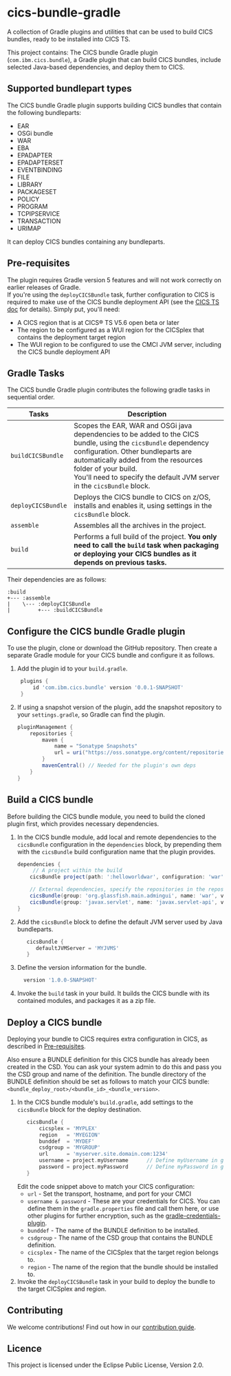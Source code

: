 # cics-bundle-gradle

A collection of Gradle plugins and utilities that can be used to build CICS bundles, ready to be installed into CICS TS.

This project contains:
  The CICS bundle Gradle plugin (`com.ibm.cics.bundle`), a Gradle plugin that can build CICS bundles, include selected Java-based dependencies, and deploy them to CICS.

## Supported bundlepart types
The CICS bundle Gradle plugin supports building CICS bundles that contain the following bundleparts:
  * EAR
  * OSGi bundle
  * WAR
  * EBA
  * EPADAPTER
  * EPADAPTERSET
  * EVENTBINDING
  * FILE
  * LIBRARY
  * PACKAGESET
  * POLICY
  * PROGRAM
  * TCPIPSERVICE
  * TRANSACTION
  * URIMAP  

It can deploy CICS bundles containing any bundleparts.

## Pre-requisites
 The plugin requires Gradle version 5 features and will not work correctly on earlier releases of Gradle.  
 If you're using the `deployCICSBundle` task, further configuration to CICS is required to make use of the CICS bundle deployment API (see the [CICS TS doc](https://www.ibm.com/support/knowledgecenter/en/SSGMCP_5.6.0/configuring/cmci/config-bundle-api.html) for details). Simply put, you'll need:  
 * A CICS region that is at CICS® TS V5.6 open beta or later
 * The region to be configured as a WUI region for the CICSplex that contains the deployment target region
 * The WUI region to be configured to use the CMCI JVM server, including the CICS bundle deployment API

## Gradle Tasks
 The CICS bundle Gradle plugin contributes the following gradle tasks in sequential order.

Tasks | Description
--|--
`buildCICSBundle`| Scopes the EAR, WAR and OSGi java dependencies to be added to the CICS bundle, using the `cicsBundle` dependency configuration. Other bundleparts are automatically added from the resources folder of your build.<br/>You'll need to specify the default JVM server in the `cicsBundle` block.
`deployCICSBundle`| Deploys the CICS bundle to CICS on z/OS, installs and enables it, using settings in the `cicsBundle` block.
`assemble` | Assembles all the archives in the project.
`build` | Performs a full build of the project. **You only need to call the `build` task when packaging or deploying your CICS bundles as it depends on previous tasks.**

Their dependencies are as follows:
```
:build
+--- :assemble
|    \--- :deployCICSBundle
|         +--- :buildCICSBundle
```

## Configure the CICS bundle Gradle plugin
To use the plugin, clone or download the GitHub repository. Then create a separate Gradle module for your CICS bundle and configure it as follows.

1. Add the plugin id to your `build.gradle`.
    ```gradle
     plugins {
         id 'com.ibm.cics.bundle' version '0.0.1-SNAPSHOT'
     }
    ```
1. If using a snapshot version of the plugin, add the snapshot repository to your `settings.gradle`, so Gradle can find the plugin.
    ```gradle
    pluginManagement {
        repositories {
            maven {
                name = "Sonatype Snapshots"
                url = uri("https://oss.sonatype.org/content/repositories/snapshots")
            }
            mavenCentral() // Needed for the plugin's own deps
        }
    }
    ```

## Build a CICS bundle
Before building the CICS bundle module, you need to build the cloned plugin first, which provides necessary dependencies.

1. In the CICS bundle module, add local and remote dependencies to the `cicsBundle` configuration in the `dependencies` block, by prepending them
 with the `cicsBundle` build configuration name that the plugin provides.
     ```gradle
     dependencies {
          // A project within the build
         cicsBundle project(path: ':helloworldwar', configuration: 'war')

         // External dependencies, specify the repositories in the repositories block as usual
         cicsBundle(group: 'org.glassfish.main.admingui', name: 'war', version: '5.1.0', ext: 'war')
         cicsBundle(group: 'javax.servlet', name: 'javax.servlet-api', version: '3.1.0', ext: 'jar')
     }
     ```
1. Add the `cicsBundle` block to define the default JVM server used by Java bundleparts.
     ```gradle
        cicsBundle {
           defaultJVMServer = 'MYJVMS'
        }
     ```
1. Define the version information for the bundle.
     ```gradle
       version '1.0.0-SNAPSHOT'
     ```
1. Invoke the `build` task in your build. It builds the CICS bundle with its contained modules, and packages it as a zip file.


## Deploy a CICS bundle
Deploying your bundle to CICS requires extra configuration in CICS, as described in [Pre-requisites](https://github.com/IBM/cics-bundle-gradle#pre-requisites).

Also ensure a BUNDLE definition for this CICS bundle has already been created in the CSD. You can ask your system admin to do this and pass you the CSD group and name of the definition. The bundle directory of the BUNDLE definition should be set as follows to match your CICS bundle:`<bundle_deploy_root>/<bundle_id>_<bundle_version>`.

1. In the CICS bundle module's `build.gradle`, add settings to the `cicsBundle` block for the deploy destination.
      ```gradle
         cicsBundle {
             cicsplex = 'MYPLEX'
             region   = 'MYEGION'
             bunddef  = 'MYDEF'
             csdgroup = 'MYGROUP'
             url      = 'myserver.site.domain.com:1234'
             username = project.myUsername      // Define myUsername in gradle.properties file
             password = project.myPassword      // Define myPassword in gradle.properties file   
         }
    ```
    Edit the code snippet above to match your CICS configuration:
    * `url` - Set the transport, hostname, and port for your CMCI
    * `username & password` - These are your credentials for CICS. You can define them in the `gradle.properties` file and call them here, or use other plugins for further encryption, such as the [gradle-credentials-plugin](https://github.com/etiennestuder/gradle-credentials-plugin).
    * `bunddef` - The name of the BUNDLE definition to be installed.
    * `csdgroup` - The name of the CSD group that contains the BUNDLE definition.
    * `cicsplex` - The name of the CICSplex that the target region belongs to.
    * `region` - The name of the region that the bundle should be installed to.  
1. Invoke the `deployCICSBundle` task in your build to deploy the bundle to the target CICSplex and region.


## Contributing

We welcome contributions! Find out how in our [contribution guide](CONTRIBUTING.md).

## Licence

This project is licensed under the Eclipse Public License, Version 2.0.
